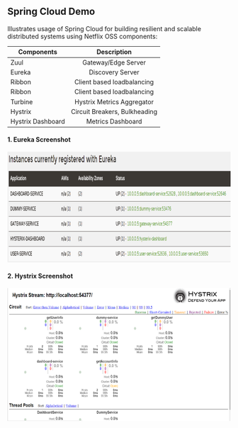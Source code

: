 ## Spring Cloud Demo
  Illustrates usage of Spring Cloud for building resilient and scalable distributed systems using 
  Netflix OSS components: 
  
  | Components        | Description           
| ------------- |:-------------:| 
| Zuul      | Gateway/Edge Server | 
| Eureka      | Discovery Server |  
| Ribbon | Client based loadbalancing      |  
| Ribbon | Client based loadbalancing      |  
| Turbine | Hystrix Metrics Aggregator      |  
| Hystrix | Circuit Breakers, Bulkheading      |  
| Hystrix Dashboard | Metrics Dashboard      |  



#### 1. Eureka Screenshot
<img src="https://github.com/GolfRider/spring-cloud-demo/blob/master/eureka-discovery.png" width="700" height="250" />

#### 2. Hystrix Screenshot
<img src="https://github.com/GolfRider/spring-cloud-demo/blob/master/hystrix-dashboard.png" width="700" height="300" />
